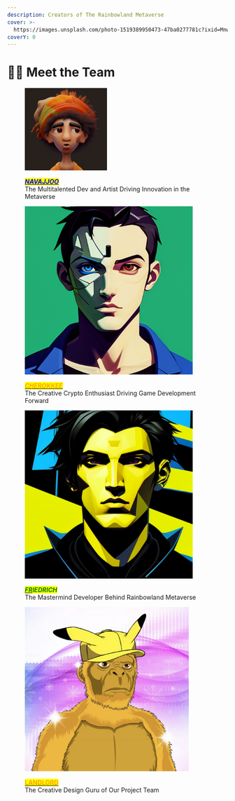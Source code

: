 ```yaml
---
description: Creators of The Rainbowland Metaverse
cover: >-
  https://images.unsplash.com/photo-1519389950473-47ba0277781c?ixid=MnwxMjA3fDB8MHxwaG90by1wYWdlfHx8fGVufDB8fHx8&ixlib=rb-1.2.1&auto=format&fit=crop&w=2970&q=80
coverY: 0
---
```


# 🕵️‍♂️ Meet the Team

<div>

<figure><img src=".gitbook/assets/Avatar.jpeg" alt="The Multitalented Dev and Artist Driving Innovation in the Metaverse" width="188"><figcaption><p><a href="https://github.com/Navajjoo/"><em><mark style="color:blue;"><strong>NAVAJJOO</strong></mark></em></a><br>The Multitalented Dev and Artist Driving Innovation in the Metaverse</p></figcaption></figure>

 

<figure><img src=".gitbook/assets/Anime Avatar Designer_cubism, cyberpunk, avatar, boy_image-0_1689097056.png" alt="The Creative Crypto Enthusiast Driving Game Development Forward" width="384"><figcaption><p><a href="https://github.com/Cherokkee888/"><em><mark style="color:orange;"><strong>CHEROKKEE</strong></mark></em></a><br>The Creative Crypto Enthusiast Driving Game Development Forward</p></figcaption></figure>

 

<figure><img src=".gitbook/assets/Character Portraits_cyberpunk, cubism, avatar, boy_image-2_1689275668.png" alt="The Mastermind Developer Behind Rainbowland Metaverse" width="384"><figcaption><p><a href="https://opensea.io/collection/rainbow-creatures-cre/drop?tab=team"><em><mark style="color:green;"><strong>FR</strong></mark></em></a><em><mark style="color:green;"><strong>IEDRICH</strong></mark></em><br>The Mastermind Developer Behind Rainbowland Metaverse</p></figcaption></figure>

 

<figure><img src=".gitbook/assets/1.png" alt="The Creative Design Guru of Our Project Team" width="375"><figcaption><p><a href="https://opensea.io/collection/rainbow-creatures-cre/drop?tab=team"><mark style="color:orange;"><strong>LANDLORD</strong></mark></a><br>The Creative Design Guru of Our Project Team</p></figcaption></figure>

</div>

